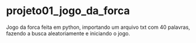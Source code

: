 # projeto01_jogo_da_forca
Jogo da forca feita em python, importando um arquivo txt com 40 palavras, fazendo a busca aleatoriamente e iniciando o jogo.
